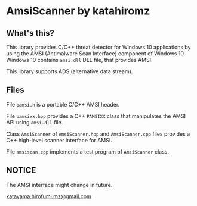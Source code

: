 # AmsiScanner by katahiromz

## What's this?

This library provides C/C++ threat detector for Windows 10 applications by using the AMSI (Antimalware Scan Interface) component of Windows 10.
Windows 10 contains `amsi.dll` DLL file, that provides AMSI.

This library supports ADS (alternative data stream).

## Files

File `pamsi.h` is a portable C/C++ AMSI header.

File `pamsixx.hpp` provides a C++ `PAMSIXX` class that manipulates the AMSI API using `amsi.dll` file.

Class `AmsiScanner` of `AmsiScanner.hpp` and `AmsiScanner.cpp` files provides a C++ high-level scanner interface for AMSI.

File `amsiscan.cpp` implements a test program of `AmsiScanner` class.

## NOTICE

The AMSI interface might change in future.

katayama.hirofumi.mz@gmail.com
